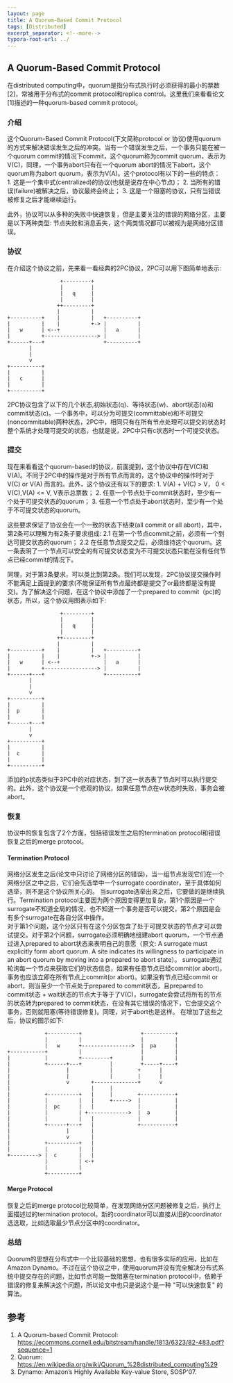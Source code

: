 ```yaml
---
layout: page
title: A Quorum-Based Commit Protocol
tags: [Distributed]
excerpt_separator: <!--more-->
typora-root-url: ../
---
```




## A Quorum-Based Commit Protocol

  在distributed computing中，quorum是指分布式执行时必须获得的最小的票数[2]，常被用于分布式的commit protocol和replica control。这里我们来看看论文[1]描述的一种quorum-based commit protocol。



### 介绍

  这个Quorum-Based Commit Protocol(下文简称protocol or 协议)使用quorum的方式来解决错误发生之后的冲突。当有一个错误发生之后，一个事务只能在被一个quorum commit的情况下commit，这个quorum称为commit quorum，表示为V(C)，同理，一个事务abort只有在一个quorum abort的情况下abort，这个quorum称为abort quorum，表示为V(A)。这个protocol有以下的一些的特点：
        1. 这是一个集中式(centralized)的协议(也就是说存在中心节点)；
        2. 当所有的错误(failure)被解决之后，协议最终会终止；
        3. 这是一个阻塞的协议，只有当错误被修复之后才能继续运行。

  此外，协议可以从多种的失败中快速恢复，但是主要关注的错误的网络分区，主要是以下两种类型: 节点失败和消息丢失，这个两类情况都可以被视为是网络分区错误。



### 协议

  在介绍这个协议之前，先来看一看经典的2PC协议，2PC可以用下图简单地表示:
```
                 +---------+
                 |         |
                 |   q     |
                 |         |
                ++---------+
                |          |
+----------+    |          |   +----------+
|          |    |          +-> |          |
|   w      | <--+              |   a      |
|          +-----------------> |          |
+------+---+                   +----------+
       |
       |
       v
+----------+
|          |
|   c      |
|          |
+----------+
```
  2PC协议包含了以下的几个状态,初始状态(q)、等待状态(w)、abort状态(a)和commit状态(c)。一个事务中，可以分为可提交(committable)和不可提交(noncommitable)两种状态，2PC中，相同只有在所有节点处理可以提交的状态时整个系统才处理可提交的状态，也就是说，2PC中只有c状态时一个可提交状态。



### 提交

  现在来看看这个quorum-based的协议，前面提到，这个协议中存在V(C)和V(A)。不同于2PC中的操作是对于所有节点而言的，这个协议中的操作时对于V(C) or V(A) 而言的。此外，这个协议还有以下的要求:
        1. V(A) + V(C) > V， 0 < V(C),V(A) <= V, V表示总票数； 
        2. 任意一个节点处于commit状态时，至少有一个处于可提交状态的quorum；
        3. 任意一个节点处于abort状态时，至少有一个处于不可提交状态的quorum。

这些要求保证了协议会在一个一致的状态下结束(all commit or all abort)，其中，第2条可以理解为有2条子要求组成:
  2.1  在第一个节点commit之前，必须有一个到达可提交状态的quorum；
  2.2  在任意节点提交之后，必须维持这个quorum。这一条表明了一个节点可以安全的有可提交状态变为不可提交状态只能在没有任何节点已经commit的情况下。

  同理，对于第3条要求，可以类比到第2条。我们可以发现，2PC协议提交操作时不能满足上面提到的要求(不能保证所有节点最终都是提交了or最终都是没有提交)。为了解决这个问题，在这个协议中添加了一个prepared to commit（pc)的状态，所以，这个协议用图表示如下:

```
                 +---------+
                 |         |
                 |   q     |
                 |         |
                ++---------+
                |          |
+----------+    |          |   +----------+
|          |    |          +-> |          |
|   w      | <--+              |   a      |
|          +-----------------> |          |
+------+---+                   +----------+
       |
       |
       v
+----------+
|          |
|  p       |
|          |
+------+---+
       |
       v
+----------+
|          |
|  c       |
|          |
+----------+
```
  添加的p状态类似于3PC中的对应状态，到了这一状态表了节点时可以执行提交的。此外，这个协议是一个悲观的协议，如果任意节点在w状态时失败，事务会被abort。



### 恢复

协议中的恢复包含了2个方面，包括错误发生之后的termination protocol和错误恢复之后的merge protocol。



#### Termination Protocol

  网络分区发生之后(论文中只讨论了网络分区的错误)，当一组节点发现它们在一个网络分区之中之后，它们会先选举中一个surrogate coordinater，至于具体如何选举，则不是这个协议所关心的。
  当surrogate选举出来之后，它要做的是继续执行。Termination protocol主要因为两个原因变得更加复杂，第1个原因是一个surrogate不知道全局的情况，也不知道一个事务是否可以提交，第2个原因是会有多个surrogate在各自分区中操作。  
  对于第1个问题，这个分区只有在这个分区包含了处于可提交状态的节点才可以尝试提交。对于第2个问题，surrogate必须明确地组建abort quorum，一个节点通过进入prepared to abort状态来表明自己的意愿（原文: A surrogate must explicitly form abort quorum. A site indicates its willingness to participate in an abort quorum by moving into a prepared to abort state）。
  surrogate通过轮询每一个节点来获取它们的状态信息，如果有任意节点已经commit(or abort)，事务也应该立即在所有节点上commit(or abort)。如果没有节点已经commit or abort，则当至少一个节点处于prepared to commit状态，且prepared to commit状态 + wait状态的节点大于等于了V(C)，surrogate会尝试将所有的节点的状态转为prepared to commit状态，在没有其它错误的情况下，它会提交这个事务，否则就阻塞(等待错误修复)。同理，对于abort也是这样。
  在增加了这些之后，协议的图示如下:
```
            +----------+                   +----------+
            |          |                   |          |
            |   w      +---------------->  |  pa      |
+-----------+          |                   |          |
|           |          +---------+         |          |
|           +------+---+         |         +-----+----+
|                  |             |        +      |
|                  |             |        |      |
|                  v       +--------------+      v
|                          |     |
|           +----------+   |     |        +-----------+
|           |          |   |     +----->  |           |
|           |  pc      |   |              |           |
|           |          | +------------->  |  a        |
|           |          |   |              |           |
|           +------+---+   |              +-----------+
|                  |       |
|                  v       |
|           +----------+   |
|           |          |   |
+---------> |  c       |   |
            |          | <-+
            |          |
            +----------+

```



#### Merge Protocol

 恢复之后的merge protocol比较简单，在发现网络分区问题被修复之后，执行上面描述过的termination protocol。新的coordinator可以直接从旧的coordinator选选取，比如选取最少节点分区中的coordinator。



### 总结

  Quorum的思想在分布式中一个比较基础的思想，也有很多实际的应用，比如在Amazon Dynamo。不过在这个协议之中，使用quorum并没有完全解决分布式系统中提交存在的问题，比如节点可能一致阻塞在termination protocol中，依赖于错误的修复来解决这个问题，所以论文中也只是说这个是一种 "可以快速恢复" 的算法。



## 参考
1. A Quorum-based Commit Protocol: https://ecommons.cornell.edu/bitstream/handle/1813/6323/82-483.pdf?sequence=1
2. Quorum: https://en.wikipedia.org/wiki/Quorum_%28distributed_computing%29
3. Dynamo: Amazon’s Highly Available Key-value Store, SOSP'07.

